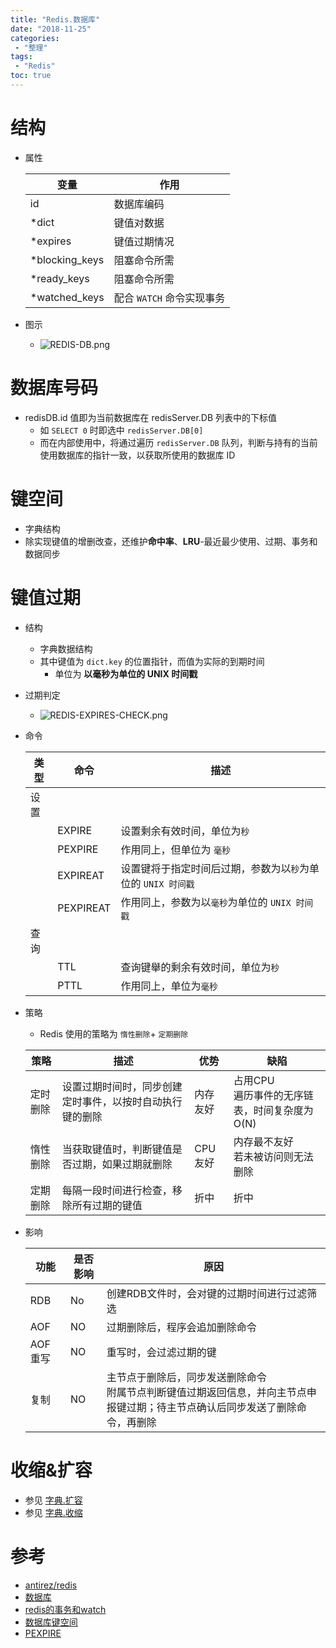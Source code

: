 ```yaml
---
title: "Redis.数据库"
date: "2018-11-25"
categories:
 - "整理"
tags:
 - "Redis"
toc: true
---
```



# 结构

- 属性

    | 变量           | 作用                      |
    |----------------|-------------------------|
    | id             | 数据库编码                |
    | *dict          | 键值对数据                |
    | *expires       | 键值过期情况              |
    | *blocking_keys | 阻塞命令所需              |
    | *ready_keys    | 阻塞命令所需              |
    | *watched_keys  | 配合 `WATCH` 命令实现事务 |

- 图示
    - ![REDIS-DB.png](http://doc.yqjdcyy.com/3cebd835-afc8-48d3-81b5-3e650bc52a31.png)


# 数据库号码
- redisDB.id 值即为当前数据库在 redisServer.DB 列表中的下标值
    - 如 `SELECT 0` 时即选中 `redisServer.DB[0]`
    - 而在内部使用中，将通过遍历 `redisServer.DB` 队列，判断与持有的当前使用数据库的指针一致，以获取所使用的数据库 ID

# 键空间

- 字典结构
- 除实现键值的增删改查，还维护**命中率**、**LRU**-最近最少使用、过期、事务和数据同步

# 键值过期
- 结构
    - 字典数据结构
    - 其中键值为 `dict.key` 的位置指针，而值为实际的到期时间
        - 单位为 **以毫秒为单位的 UNIX 时间戳**

- 过期判定
    - ![REDIS-EXPIRES-CHECK.png](http://doc.yqjdcyy.com/fbe02617-8128-4e4e-8770-d411a61e47e2.png)

- 命令

    | 类型 | 命令      | 描述                                                        |
    |------|-----------|-------------------------------------------------------------|
    | 设置 |           |                                                             |
    |      | EXPIRE    | 设置剩余有效时间，单位为`秒`                                 |
    |      | PEXPIRE   | 作用同上，但单位为 `毫秒`                                    |
    |      | EXPIREAT  | 设置键将于指定时间后过期，参数为以`秒`为单位的 `UNIX 时间戳` |
    |      | PEXPIREAT | 作用同上，参数为以`毫秒`为单位的 `UNIX 时间戳`               |
    | 查询 |           |                                                             |
    |      | TTL       | 查询键舉的剩余有效时间，单位为`秒`                           |
    |      | PTTL      | 作用同上，单位为`毫秒`                                       |

- 策略
    - Redis 使用的策略为 `惰性删除`+ `定期删除`

    | 策略     | 描述                                                   | 优势     | 缺陷                                            |
    |--------|------------------------------------------------------|--------|-----------------------------------------------|
    | 定时删除 | 设置过期时间时，同步创建定时事件，以按时自动执行键的删除 | 内存友好 | 占用CPU<br>遍历事件的无序链表，时间复杂度为 O(N) |
    | 惰性删除 | 当获取键值时，判断键值是否过期，如果过期就删除           | CPU友好  | 内存最不友好<br>若未被访问则无法删除            |
    | 定期删除 | 每隔一段时间进行检查，移除所有过期的键值                | 折中     | 折中                                            |

- 影响  

    | 功能     | 是否影响 | 原因                                                                                                                         |
    |----------|----------|----------------------------------------------------------------------------------------------------------------------------|
    | RDB      | No       | 创建RDB文件时，会对键的过期时间进行过滤筛选                                                                                   |
    | AOF      | NO       | 过期删除后，程序会追加删除命令                                                                                                |
    | AOF 重写 | NO       | 重写时，会过滤过期的键                                                                                                        |
    | 复制     | NO       | 主节点于删除后，同步发送删除命令<br>附属节点判断键值过期返回信息，并向主节点申报键过期；待主节点确认后同步发送了删除命令，再删除 |


# 收缩&扩容
- 参见 [字典.扩容](../redis.数据结构.字典/#扩容)
- 参见 [字典.收缩](../redis.数据结构.字典/#收缩)


# 参考
- [antirez/redis](https://github.com/antirez/redis)
- [数据库](https://redisbook.readthedocs.io/en/latest/internal/db.html)
- [redis的事务和watch](https://www.jianshu.com/p/361cb9cd13d5)
- [数据库键空间](http://redisbook.com/preview/database/key_space.html)
- [PEXPIRE](http://redisdoc.com/key/pexpire.html)